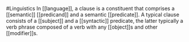 #Linguistics 
In [[language]], a clause is a constituent that comprises a [[semantic]] [[predicand]] and a semantic [[predicate]]. A typical clause consists of a [[subject]] and a [[syntactic]] predicate, the latter typically a verb phrase composed of a verb with any [[object]]s and other [[modifier]]s.
